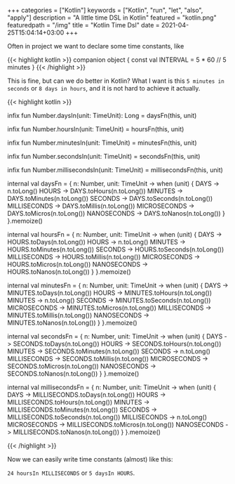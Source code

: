 +++
categories = ["Kotlin"]
keywords = ["Kotlin", "run", "let", "also", "apply"]
description = "A little time DSL in Kotlin"
featured = "kotlin.png"
featuredpath = "/img"
title = "Kotlin Time Dsl"
date = 2021-04-25T15:04:14+03:00
+++

Often in project we want to declare some time constants, like

{{< highlight kotlin >}}
companion object {
    const val INTERVAL = 5 * 60 // 5 minutes 
  }
{{< /highlight >}}

This is fine, but can we do better in Kotlin? What I want is this `5 minutes in seconds` or `8 days in hours`, and it is not hard to achieve it actually.

{{< highlight kotlin >}}

infix fun Number.daysIn(unit: TimeUnit): Long = daysFn(this, unit)

infix fun Number.hoursIn(unit: TimeUnit) = hoursFn(this, unit)

infix fun Number.minutesIn(unit: TimeUnit) = minutesFn(this, unit)

infix fun Number.secondsIn(unit: TimeUnit) = secondsFn(this, unit)

infix fun Number.millisecondsIn(unit: TimeUnit) = millisecondsFn(this, unit)

internal val daysFn = { n: Number, unit: TimeUnit ->
  when (unit) {
    DAYS -> n.toLong()
    HOURS -> DAYS.toHours(n.toLong())
    MINUTES -> DAYS.toMinutes(n.toLong())
    SECONDS -> DAYS.toSeconds(n.toLong())
    MILLISECONDS -> DAYS.toMillis(n.toLong())
    MICROSECONDS -> DAYS.toMicros(n.toLong())
    NANOSECONDS -> DAYS.toNanos(n.toLong())
  }
}.memoize()

internal val hoursFn = { n: Number, unit: TimeUnit ->
  when (unit) {
    DAYS -> HOURS.toDays(n.toLong())
    HOURS -> n.toLong()
    MINUTES -> HOURS.toMinutes(n.toLong())
    SECONDS -> HOURS.toSeconds(n.toLong())
    MILLISECONDS -> HOURS.toMillis(n.toLong())
    MICROSECONDS -> HOURS.toMicros(n.toLong())
    NANOSECONDS -> HOURS.toNanos(n.toLong())
  }
}.memoize()


internal val minutesFn = { n: Number, unit: TimeUnit ->
  when (unit) {
    DAYS -> MINUTES.toDays(n.toLong())
    HOURS -> MINUTES.toHours(n.toLong())
    MINUTES -> n.toLong()
    SECONDS -> MINUTES.toSeconds(n.toLong())
    MICROSECONDS -> MINUTES.toMicros(n.toLong())
    MILLISECONDS -> MINUTES.toMillis(n.toLong())
    NANOSECONDS -> MINUTES.toNanos(n.toLong())
  }
}.memoize()

internal val secondsFn = { n: Number, unit: TimeUnit ->
  when (unit) {
    DAYS -> SECONDS.toDays(n.toLong())
    HOURS -> SECONDS.toHours(n.toLong())
    MINUTES -> SECONDS.toMinutes(n.toLong())
    SECONDS -> n.toLong()
    MILLISECONDS -> SECONDS.toMillis(n.toLong())
    MICROSECONDS -> SECONDS.toMicros(n.toLong())
    NANOSECONDS -> SECONDS.toNanos(n.toLong())
  }
}.memoize()

internal val millisecondsFn = { n: Number, unit: TimeUnit ->
  when (unit) {
    DAYS -> MILLISECONDS.toDays(n.toLong())
    HOURS -> MILLISECONDS.toHours(n.toLong())
    MINUTES -> MILLISECONDS.toMinutes(n.toLong())
    SECONDS -> MILLISECONDS.toSeconds(n.toLong())
    MILLISECONDS -> n.toLong()
    MICROSECONDS -> MILLISECONDS.toMicros(n.toLong())
    NANOSECONDS -> MILLISECONDS.toNanos(n.toLong())
  }
}.memoize()

{{< /highlight >}}

Now we can easily write time constants (almost) like this:

`24 hoursIn MILLISECONDS` or `5 daysIn HOURS`.
